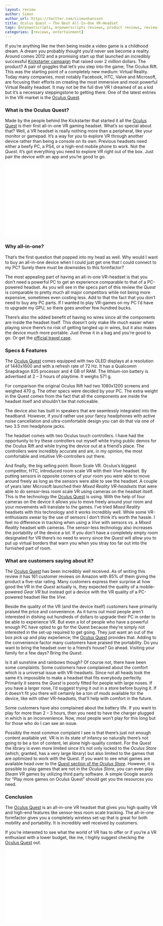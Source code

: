 ```yaml
---
layout: review
author: Simon
author_url: https://twitter.com/siimonhansson
title: Oculus Quest – The Best All-In-One VR-Headset
tags: [mrpowerscripts, mrpowerscripts reviews, product reviews, reviewing amazon products, amazon product]
categories: [reviews, entertainment]
---
```


If you’re anything like me then being inside a video game is a childhood dream. A dream you probably thought you’d never see become a reality. Around comes 2012 and a promising start up that launched an incredibly successful [Kickstarter campaign](https://www.kickstarter.com/projects/1523379957/oculus-rift-step-into-the-game) that raised over 2 *million* dollars. The product? A pair of goggles that let’s you step into the game; The Oculus Rift. This was the starting point of a completely new medium: Virtual Reality. Today many companies, most notably Facebook, HTC, Valve and Microsoft, are focusing their efforts on creating the most immersive and most powerful Virtual Reality headset. It may not be the full dive VR I dreamed of as a kid but it’s a necessary steppingstone to getting there. One of the latest entries in the VR-market is the [Oculus Quest](https://www.amazon.com/Oculus-Quest-All-Gaming-Headset-android/dp/B07PRDGYTW/ref=as_li_ss_tl?keywords=Oculus+Quest+All-in-one+VR+Gaming+Headset&qid=1565185341&s=gateway&sr=8-3&linkCode=ll1&tag=mrpowerscript-20&linkId=354788e8737eb5d1652bf8381db9dab2&language=en_US).

### What is the Oculus Quest?
Made by the people behind the Kickstarter that started it all the [Oculus Quest](https://www.amazon.com/Oculus-Quest-All-Gaming-Headset-android/dp/B07PRDGYTW/ref=as_li_ss_tl?keywords=Oculus+Quest+All-in-one+VR+Gaming+Headset&qid=1565185341&s=gateway&sr=8-3&linkCode=ll1&tag=mrpowerscript-20&linkId=354788e8737eb5d1652bf8381db9dab2&language=en_US) is their first all-in-one VR gaming headset. What’s so special about that? Well, a VR headset is really nothing more than a peripheral, like your monitor or gamepad. It’s a way for you to explore VR through another device rather than being a console on its own. Previous headsets need either a beefy PC, a PS4, or a high-end mobile phone to work. Not the *Quest*. It’s got everything you need to explore VR right out of the box. Just pair the device with an app and you’re good to go.

<iframe style="width:120px;height:240px;" marginwidth="0" marginheight="0" scrolling="no" frameborder="0" src="//ws-na.amazon-adsystem.com/widgets/q?ServiceVersion=20070822&OneJS=1&Operation=GetAdHtml&MarketPlace=US&source=ss&ref=as_ss_li_til&ad_type=product_link&tracking_id=mrpowerscript-20&language=en_US&marketplace=amazon&region=US&placement=B07PRDGYTW&asins=B07PRDGYTW&linkId=315ef0f6a9fb1fc26a00df15a62e4d18&show_border=true&link_opens_in_new_window=true"></iframe>

### Why all-in-one?
That’s the first question that popped into my head as well. Why would I want to buy an all-in-one device when I could just get one that I could connect to my PC? Surely there must be downsides to this formfactor?

The most appealing part of having an all-in-one VR-headset is that you don’t need a powerful PC to get an experience comparable to that of a PC-powered headset. As you will see in the specs part of this review the *Quest* is comparable to pretty much all major competitors while not being more expensive, sometimes even costing less. Add to that the fact that you don’t need to buy any PC parts. If I wanted to play VR-games on my PC I’d have to upgrade my GPU, so there goes another few hundred bucks.

There’s also the added benefit of having no wires since all the components are inside the headset itself. This doesn’t only make life much easier when playing since there’s no risk of getting tangled up in wires, but it also makes the device much more portable. Just throw it in a bag and you’re good to go. Or get the [official travel case](https://www.amazon.com/HIJIAO-Controllers-Accessories-Waterproof-Shockproof/dp/B07SRLXN3T/ref=as_li_ss_tl?crid=2OUTXMY2XQ2P3&keywords=oculus+quest+travel+case&qid=1565185401&s=gateway&sprefix=oculus+quest+tra,aps,244&sr=8-3&linkCode=ll1&tag=mrpowerscript-20&linkId=ed2d11527c3215e24c386e84b6ad75bf&language=en_US).

### Specs & Features

The [Oculus Quest](https://www.amazon.com/Oculus-Quest-All-Gaming-Headset-android/dp/B07PRDGYTW/ref=as_li_ss_tl?keywords=Oculus+Quest+All-in-one+VR+Gaming+Headset&qid=1565185341&s=gateway&sr=8-3&linkCode=ll1&tag=mrpowerscript-20&linkId=354788e8737eb5d1652bf8381db9dab2&language=en_US) comes equipped with two OLED displays at a resolution of 1440x1600 and with a refresh rate of 72 Hz. It has a Qualcomm Snapdragon 835 processor and 4 GB of RAM. The lithium-ion battery is advertised at 2 – 3 hours of playtime. It weighs 571 g.

For comparison the original Oculus Rift had two 1080x1200 screens and weighed 470 g. The other specs were decided by your PC. The extra weight in the Quest comes from the fact that all the components are inside the headset itself and shouldn’t be that noticeable.

The device also has built in speakers that are seamlessly integrated into the headband. However, if you’d rather use your fancy headphones with active noise cancellation and ultra-comfortable design you can do that via one of two 3.5 mm headphone jacks.

The headset comes with two Oculus touch controllers. I have had the opportunity to try these controllers out myself while trying public demos for the Oculus Rift and while trying the device out at a friend’s place. The controllers were incredibly accurate and are, in my opinion, the most comfortable and intuitive VR-controllers out there.

And finally, the big selling point: Room Scale VR. Oculus’s biggest competitor, HTC, introduced room scale VR with their *Vive* headset. By putting sensors in opposite corners of your room you were able to move around freely as long as the sensors were able to see the headset. A couple of years later Microsoft launched their *Mixed Reality VR-headsets* that were able to do sensor-less room scale VR using cameras on the headset itself. This is the technology the [Oculus Quest](https://www.amazon.com/Oculus-Quest-All-Gaming-Headset-android/dp/B07PRDGYTW/ref=as_li_ss_tl?keywords=Oculus+Quest+All-in-one+VR+Gaming+Headset&qid=1565185341&s=gateway&sr=8-3&linkCode=ll1&tag=mrpowerscript-20&linkId=354788e8737eb5d1652bf8381db9dab2&language=en_US) is using. With the help of four cameras on the device it allows you to move freely around your room and your movements will translate to the games. I’ve tried *Mixed Reality* headsets with this technology and it works incredibly well. While some VR-enthusiasts swear by the use of sensors I don’t think it’s worth the hassle. I feel no difference in tracking when using a *Vive* with sensors vs. a *Mixed Reality* headset with cameras. The sensor-less technology also increases the portability of the device a lot. If you don’t have a completely empty room designated for VR there’s no need to worry since the *Quest* will allow you to put up virtual borders that warn you when you stray too far out into the furnished part of room.

### What are customers saying about it?

The [Oculus Quest](https://www.amazon.com/Oculus-Quest-All-Gaming-Headset-android/dp/B07PRDGYTW/ref=as_li_ss_tl?keywords=Oculus+Quest+All-in-one+VR+Gaming+Headset&qid=1565185341&s=gateway&sr=8-3&linkCode=ll1&tag=mrpowerscript-20&linkId=354788e8737eb5d1652bf8381db9dab2&language=en_US) has been incredibly well received. As of writing this review it has 161 customer reviews on Amazon with 85% of them giving the product a five-star rating.  Many customers express their surprise at how good the VR in the *Quest* actually is, they expected the quality of a mobile-powered *Gear VR* but instead got a device with the VR quality of a PC-powered headset like the *Vive*.

Beside the quality of the VR (and the device itself) customers have primarily praised the price and convenience. As it turns out most people aren’t interested in dishing out hundreds of dollars to upgrade their PC in order to be able to experience VR. But even a lot of people who have a powerful enough PC have opted to go for the Quest because they’re simply not interested in the set-up required to get going. They just want an out of the box pick up and play experience; the [Oculus Quest](https://www.amazon.com/Oculus-Quest-All-Gaming-Headset-android/dp/B07PRDGYTW/ref=as_li_ss_tl?keywords=Oculus+Quest+All-in-one+VR+Gaming+Headset&qid=1565185341&s=gateway&sr=8-3&linkCode=ll1&tag=mrpowerscript-20&linkId=354788e8737eb5d1652bf8381db9dab2&language=en_US) provides that. Adding to the convenience factor many customers have praised the portability. Do you want to bring the headset over to a friend’s house? Go ahead. Visiting your family for a few days? Bring the *Quest*.

Is it all sunshine and rainbows though? Of course not, there have been some complaints. Some customers have complained about the comfort which is a universal issue with VR-headsets. Since not all heads look the same it’s impossible to make a headset that fits everybody perfectly. Primarily it seems the *Quest* is poorly fitted for people with large noses. If you have a larger nose, I’d suggest trying it out in a store before buying it. If it doesn’t fit you there will certainly be a ton of mods available for the device, like with other VR-headsets, that’ll help with comfort in the future.

Some customers have also complained about the battery life. If you want to play for more than 2 – 3 hours, then you need to have the charger plugged in which is an inconvenience. Now, most people won’t play for this long but for those who do I can see an issue.

Possibly the most common complaint I see is that there’s just not enough content available yet. VR is in its state of infancy so naturally there’s not going to be a ton of content, let alone high-quality content. For the *Quest* the library is even more limited since it’s not only locked to the *Oculus Store* (which, granted, has a very large library) but also limited to the games that are optimized to work with the Quest. If you want to see what games are available head over to the [*Quest* section of the *Oculus Store*](https://www.oculus.com/experiences/quest/). However, it is possible to play games that are not in the *Oculus Store*, you can even play *Steam VR* games by utilizing third party software. A simple Google search for “Play more games on Oculus Quest” should get you the resources you need.

### Conclusion

The [Oculus Quest](https://www.amazon.com/Oculus-Quest-All-Gaming-Headset-android/dp/B07PRDGYTW/ref=as_li_ss_tl?keywords=Oculus+Quest+All-in-one+VR+Gaming+Headset&qid=1565185341&s=gateway&sr=8-3&linkCode=ll1&tag=mrpowerscript-20&linkId=354788e8737eb5d1652bf8381db9dab2&language=en_US) is an all-in-one VR headset that gives you high quality VR and high-end features like sensor-less room scale tracking. The all-in-one formfactor gives you a completely wireless set-up that is great for both mobility and portability. It is incredibly well received by customers.

If you’re interested to see what the world of VR has to offer or if you’re a VR enthusiast with a lower budget, like me, I highly suggest checking the [Oculus Quest](https://www.amazon.com/Oculus-Quest-All-Gaming-Headset-android/dp/B07PRDGYTW/ref=as_li_ss_tl?keywords=Oculus+Quest+All-in-one+VR+Gaming+Headset&qid=1565185341&s=gateway&sr=8-3&linkCode=ll1&tag=mrpowerscript-20&linkId=354788e8737eb5d1652bf8381db9dab2&language=en_US) out.


<iframe style="width:120px;height:240px;" marginwidth="0" marginheight="0" scrolling="no" frameborder="0" src="//ws-na.amazon-adsystem.com/widgets/q?ServiceVersion=20070822&OneJS=1&Operation=GetAdHtml&MarketPlace=US&source=ss&ref=as_ss_li_til&ad_type=product_link&tracking_id=mrpowerscript-20&language=en_US&marketplace=amazon&region=US&placement=B07PRDGYTW&asins=B07PRDGYTW&linkId=315ef0f6a9fb1fc26a00df15a62e4d18&show_border=true&link_opens_in_new_window=true"></iframe>

